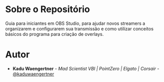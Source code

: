 # Sobre o Repositório

Guia para iniciantes em OBS Studio, para ajudar novos streamers a organizarem e configurarem sua transmissão e como utilizar conceitos básicos do programa para criação de overlays.

# Autor

- **Kadu Waengertner** - _Mad Scientist VBI | PointZero | Elgato | Corsair_ - [@kaduwaengertner](https://twitter.com/kaduwaengertner)
